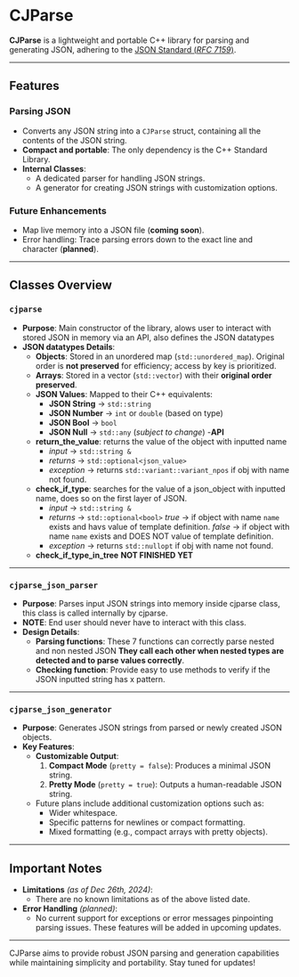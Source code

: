 # **CJParse**

**CJParse** is a lightweight and portable C++ library for parsing and generating JSON, adhering to the [JSON Standard (*RFC 7159*)](https://www.rfc-editor.org/rfc/rfc7159).  

---

## **Features**

### **Parsing JSON**
- Converts any JSON string into a `CJParse` struct, containing all the contents of the JSON string.
- **Compact and portable**: The only dependency is the C++ Standard Library.
- **Internal Classes**:
  - A dedicated parser for handling JSON strings.
  - A generator for creating JSON strings with customization options.
  
### **Future Enhancements**
- Map live memory into a JSON file (**coming soon**).
- Error handling: Trace parsing errors down to the exact line and character (**planned**).

---

## **Classes Overview**

### `cjparse`
- **Purpose**: Main constructor of the library, alows user to interact with stored JSON in memory via an API, also defines the JSON datatypes
- **JSON datatypes Details**:
  - **Objects**: Stored in an unordered map (`std::unordered_map`). Original order is **not preserved** for efficiency; access by key is prioritized.
  - **Arrays**: Stored in a vector (`std::vector`) with their **original order preserved**.
  - **JSON Values**: Mapped to their C++ equivalents:
    - **JSON String** → `std::string`
    - **JSON Number** → `int` or `double` (based on type)
    - **JSON Bool** → `bool`
    - **JSON Null** → `std::any` (*subject to change*)
-**API**
  - **return_the_value**: returns the value of the object with inputted name
    - *input* -> `std::string &`
    - *returns* -> `std::optional<json_value>`
    - *exception* -> returns `std::variant::variant_npos` if obj with name not found.
  - **check_if_type**: searches for the value of a json_object with inputted name, does so on the first layer of JSON.
    - *input* -> `std::string &`
    - *returns* -> `std::optional<bool>`
        *true* -> if object with name  `name` exists and havs value of template definition.
        *false* -> if object with name  `name` exists and DOES NOT value of template definition.
    - *exception* -> returns `std::nullopt` if obj with name not found.
  - **check_if_type_in_tree** **NOT FINISHED YET** 

---
### `cjparse_json_parser`
- **Purpose**: Parses input JSON strings into memory inside cjparse class, this class is called internally by cjparse.
- **NOTE**: End user should never have to interact with this class.
- **Design Details**:
  - **Parsing functions**: These 7 functions can correctly parse nested and non nested JSON **They call each other when nested types are detected and to parse values correctly**.
  - **Checking function**: Provide easy to use methods to verify if the JSON inputted string has x pattern.

---

### `cjparse_json_generator`
- **Purpose**: Generates JSON strings from parsed or newly created JSON objects.
- **Key Features**:
  - **Customizable Output**:
    1. **Compact Mode** (`pretty = false`): Produces a minimal JSON string.
    2. **Pretty Mode** (`pretty = true`): Outputs a human-readable JSON string.
  - Future plans include additional customization options such as:
    - Wider whitespace.
    - Specific patterns for newlines or compact formatting.
    - Mixed formatting (e.g., compact arrays with pretty objects).

---

## **Important Notes**

- **Limitations** *(as of Dec 26th, 2024)*:
  - There are no known limitations as of the above listed date.
- **Error Handling** *(planned)*:
  - No current support for exceptions or error messages pinpointing parsing issues. These features will be added in upcoming updates.  

---

CJParse aims to provide robust JSON parsing and generation capabilities while maintaining simplicity and portability. Stay tuned for updates!  
